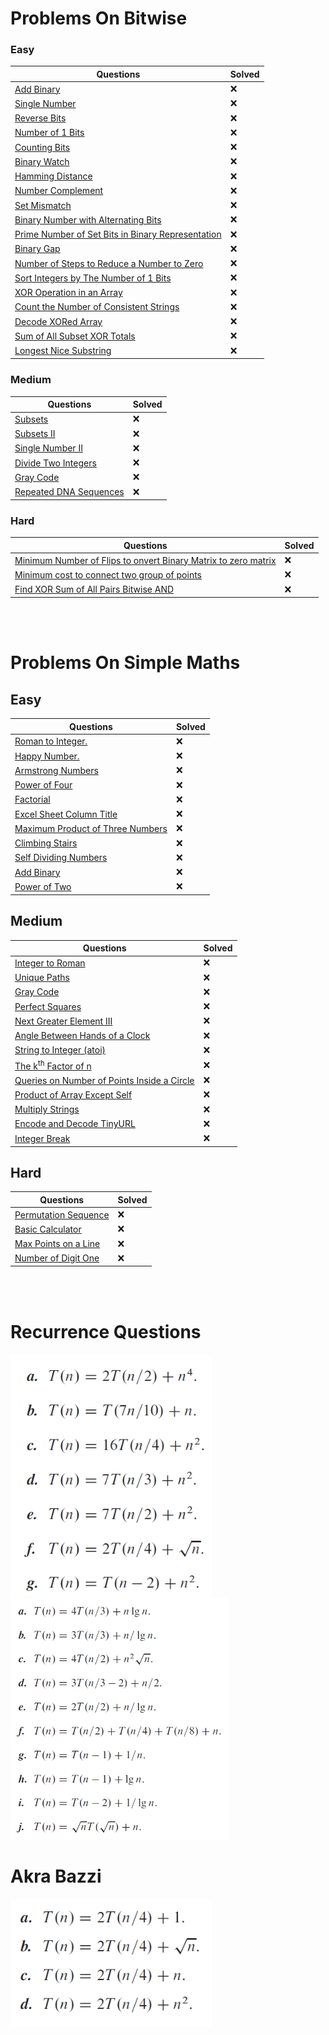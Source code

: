 # Problems On Bitwise

### Easy

|Questions|Solved|
|---------|------|
| [Add Binary](https://leetcode.com/problems/add-binary/) | :x: |
| [Single Number](https://leetcode.com/problems/single-number/) | :x: |
| [Reverse Bits](https://leetcode.com/problems/reverse-bits/) | :x: |
| [Number of 1 Bits](https://leetcode.com/problems/number-of-1-bits/) | :x: |
| [Counting Bits](https://leetcode.com/problems/counting-bits/) | :x: |
| [Binary Watch](https://leetcode.com/problems/binary-watch/) | :x: |
| [Hamming Distance](https://leetcode.com/problems/hamming-distance/) | :x: |
| [Number Complement](https://leetcode.com/problems/number-complement/) | :x: |
| [Set Mismatch](https://leetcode.com/problems/set-mismatch/) | :x: |
| [Binary Number with Alternating Bits](https://leetcode.com/problems/binary-number-with-alternating-bits/) | :x: |
| [Prime Number of Set Bits in Binary Representation](https://leetcode.com/problems/prime-number-of-set-bits-in-binary-representation/) | :x: |
| [Binary Gap](https://leetcode.com/problems/binary-gap/) | :x: |
| [Number of Steps to Reduce a Number to Zero](https://leetcode.com/problems/number-of-steps-to-reduce-a-number-to-zero/) | :x: |
| [Sort Integers by The Number of 1 Bits](https://leetcode.com/problems/sort-integers-by-the-number-of-1-bits/) | :x: |
| [XOR Operation in an Array](https://leetcode.com/problems/xor-operation-in-an-array/) | :x: |
| [Count the Number of Consistent Strings](https://leetcode.com/problems/count-the-number-of-consistent-strings/) | :x: |
| [Decode XORed Array](https://leetcode.com/problems/decode-xored-array/) | :x: |
| [Sum of All Subset XOR Totals](https://leetcode.com/problems/sum-of-all-subset-xor-totals/) | :x: |
| [Longest Nice Substring](https://leetcode.com/problems/longest-nice-substring/) | :x: |

### Medium

|Questions|Solved|
|---------|------|
| [Subsets](https://leetcode.com/problems/subsets/) | :x: |
| [Subsets II](https://leetcode.com/problems/subsets-ii/) | :x: |
| [Single Number II](https://leetcode.com/problems/single-number-ii/) | :x: |
| [Divide Two Integers](https://leetcode.com/problems/divide-two-integers/) | :x: |
| [Gray Code](https://leetcode.com/problems/gray-code/) | :x: |
| [Repeated DNA Sequences](https://leetcode.com/problems/repeated-dna-sequences/) | :x: |

### Hard

|Questions|Solved|
|---------|------|
| [Minimum Number of Flips to onvert Binary Matrix to zero matrix](https://leetcode.com/problems/minimum-number-of-flips-to-convert-binary-matrix-to-zero-matrix/) | :x: |
| [Minimum cost to connect two group of points](https://leetcode.com/problems/minimum-cost-to-connect-two-groups-of-points/) | :x: |
| [Find XOR Sum of All Pairs Bitwise AND](https://leetcode.com/problems/find-xor-sum-of-all-pairs-bitwise-and/) | :x: |

<Br></Br>

# Problems On Simple Maths

## Easy

|Questions|Solved|
|---------|------|
| [Roman to Integer.](https://leetcode.com/problems/roman-to-integer/) | :x: |
| [Happy Number.](https://leetcode.com/problems/happy-number/) | :x: |
| [Armstrong Numbers](https://practice.geeksforgeeks.org/problems/armstrong-numbers2727/1/?category[]=Mathematical&category[]=Mathematical&page=2&query=category[]Mathematicalpage2category[]Mathematical) | :x: |
| [Power of Four](https://leetcode.com/problems/power-of-four/) | :x: |
| [Factorial](https://practice.geeksforgeeks.org/problems/factorial5739/1/?category[]=Mathematical&category[]=Mathematical&page=3&query=category[]Mathematicalpage3category[]Mathematical) | :x: |
| [Excel Sheet Column Title](https://leetcode.com/problems/excel-sheet-column-title/) | :x: |
| [Maximum Product of Three Numbers](https://leetcode.com/problems/maximum-product-of-three-numbers/) | :x: |
| [Climbing Stairs](https://leetcode.com/problems/climbing-stairs/) | :x: |
| [Self Dividing Numbers](https://leetcode.com/problems/self-dividing-numbers/) | :x: |
| [Add Binary](https://leetcode.com/problems/add-binary/) | :x: |
| [Power of Two](https://leetcode.com/problems/power-of-two/) | :x: |

## Medium

|Questions|Solved|
|---------|------|
| [Integer to Roman](https://leetcode.com/problems/integer-to-roman/) | :x: |
| [Unique Paths](https://leetcode.com/problems/unique-paths/) | :x: |
| [Gray Code](https://leetcode.com/problems/gray-code/) | :x: |
| [Perfect Squares](https://leetcode.com/problems/perfect-squares/) | :x: |
| [Next Greater Element III](https://leetcode.com/problems/next-greater-element-iii/) | :x: |
| [Angle Between Hands of a Clock](https://leetcode.com/problems/angle-between-hands-of-a-clock/) | :x: |
| [String to Integer (atoi)](https://leetcode.com/problems/string-to-integer-atoi/) | :x: |
| [The k<sup>th</sup> Factor of n](https://leetcode.com/problems/the-kth-factor-of-n/) | :x: |
| [Queries on Number of Points Inside a Circle](https://leetcode.com/problems/queries-on-number-of-points-inside-a-circle/) | :x: |
| [Product of Array Except Self](https://leetcode.com/problems/product-of-array-except-self/) | :x: |
| [Multiply Strings](https://leetcode.com/problems/multiply-strings/) | :x: |
| [Encode and Decode TinyURL](https://leetcode.com/problems/encode-and-decode-tinyurl/) | :x: |
| [Integer Break](https://leetcode.com/problems/integer-break/) | :x: |

## Hard

|Questions|Solved|
|---------|------|
| [Permutation Sequence](https://leetcode.com/problems/permutation-sequence/) | :x: |
| [Basic Calculator](https://leetcode.com/problems/basic-calculator/) | :x: |
| [Max Points on a Line](https://leetcode.com/problems/max-points-on-a-line/) | :x: |
| [Number of Digit One](https://leetcode.com/problems/number-of-digit-one/) | :x: |

<Br></Br>

# Recurrence Questions

<p align="">
  <img src="https://github.com/crishabhkumar/crishabhkumar/blob/main/Extra%20images/Screenshot%20(46).png" width="322" title="hover text">
  <img src="https://github.com/crishabhkumar/crishabhkumar/blob/main/Extra%20images/Screenshot%20(47).png" width="350" title="hover text">
</p>

# Akra Bazzi

<p align="">
  <img src="https://github.com/crishabhkumar/crishabhkumar/blob/main/Extra%20images/Screenshot%20(48).png" width="322" title="hover text">
</p>
